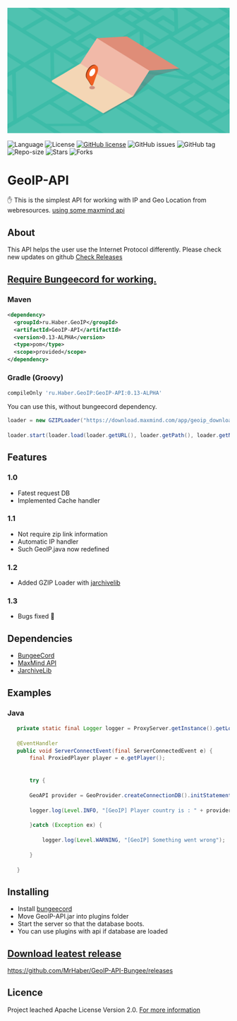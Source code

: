 <p align="center"><img src="data/Geolocation-privacy.png"></p>


![Language](https://img.shields.io/badge/language-java-orange.svg)
![License](https://img.shields.io/github/license/MrHaber/GeoIP-API-Bungee) [![GitHub license](https://img.shields.io/badge/License-MIT-yellow.svg?style=flat)](https://github.com/MrHaber/GeoIP-API-Bungee/blob/master/LICENSE)
![GitHub issues](https://img.shields.io/github/issues/MrHaber/GeoIP-API.svg)
![GitHub tag](https://img.shields.io/github/v/tag/MrHaber/GeoIP-API.svg?label=api-version)
![Repo-size](https://img.shields.io/github/repo-size/MrHaber/GEOIP-API.svg?label=size)
![Stars](https://img.shields.io/github/stars/MrHaber/GeoIP-API?color=yellow)
![Forks](https://img.shields.io/github/forks/MrHaber/GeoIP-API?color=red)
# GeoIP-API
:hand: This is the simplest API for working with IP and Geo Location from webresources. [using some maxmind api](https://github.com/maxmind/GeoIP2-java)


## About
This API helps the user use the Internet Protocol differently. Please check new updates on github
[Check Releases](https://github.com/MrHaber/GeoIP-API#download-leatest-release)
## [Require Bungeecord for working.](https://github.com/SpigotMC/BungeeCord)
### Maven
```xml
<dependency>	
  <groupId>ru.Haber.GeoIP</groupId>
  <artifactId>GeoIP-API</artifactId>
  <version>0.13-ALPHA</version>
  <type>pom</type>
  <scope>provided</scope>
</dependency>
```
### Gradle (Groovy)
```groovy
compileOnly 'ru.Haber.GeoIP:GeoIP-API:0.13-ALPHA'
```
You can use this, without bungeecord dependency.
 ```java
loader = new GZIPLoader("https://download.maxmind.com/app/geoip_download?edition_id=GeoLite2-City&license_key=xn8gNRMTA7nzHy3g&suffix=tar.gz", loader_file_link, "GeoIP-City.tar.gz");

loader.start(loader.load(loader.getURL(), loader.getPath(), loader.getName()));
```
## Features
 ### 1.0
 * Fatest request DB
 * Implemented Cache handler
 ### 1.1
 * Not require zip link information
 * Automatic IP handler
 * Such GeoIP.java now redefined
 ### 1.2
 * Added GZIP Loader with [jarchivelib](https://rauschig.org/jarchivelib/download.html)
 ### 1.3
 * Bugs fixed :cheese:
 ## Dependencies
 * [BungeeCord](https://github.com/SpigotMC/BungeeCord)
 * [MaxMind API](https://github.com/maxmind/GeoIP2-java)
 * [JarchiveLib](https://rauschig.org/jarchivelib/download.html)
 ## Examples
 ### Java
 ```java
    private static final Logger logger = ProxyServer.getInstance().getLogger();
 
    @EventHandler
    public void ServerConnectEvent(final ServerConnectedEvent e) {
        final ProxiedPlayer player = e.getPlayer();
        
    	
    	try {
    		
    	GeoAPI provider = GeoProvider.createConnectionDB().initStatementIP(player.getAddress().getHostName()).getGeoAPI();
    	
		logger.log(Level.INFO, "[GeoIP] Player country is : " + provider.getCityProvider().getName());
		
    	}catch (Exception ex) {
    		
    		logger.log(Level.WARNING, "[GeoIP] Something went wrong");
    		
    	}
        
    }
 ```
 ## Installing
 * Install [bungeecord](https://github.com/SpigotMC/BungeeCord)
 * Move GeoIP-API.jar into plugins folder
 * Start the server so that the database boots.
 * You can use plugins with api if database are loaded
 ## [Download leatest release](https://github.com/MrHaber/GeoIP-API-Bungee/releases)
 https://github.com/MrHaber/GeoIP-API-Bungee/releases

## Licence
Project leached Apache License Version 2.0. [For more information](https://github.com/MrHaber/GeoIP-API-Bungee/blob/master/LICENSE)

  
